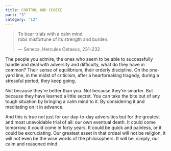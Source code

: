 ```yaml
---
title: CONTROL AND CHOICE
part: "3"
category: "12"
---
```


> To bear trials with a calm mind<br>
> robs misfortune of its strength and burden.<br>
>
> — Seneca, Hercules Oetaeus, 231–232

The people you admire, the ones who seem to be able to successfully handle and deal with adversity and difficulty, what do they have in common? Their sense of equilibrium, their orderly discipline. On the one-yard line, in the midst of criticism, after a heartbreaking tragedy, during a stressful period, they keep going.

Not because they’re better than you. Not because they’re smarter. But because they have learned a little secret. You can take the bite out of any tough situation by bringing a calm mind to it. By considering it and meditating on it in advance.

And this is true not just for our day-to-day adversities but for the greatest and most unavoidable trial of all: our own eventual death. It could come tomorrow, it could come in forty years. It could be quick and painless, or it could be excruciating. Our greatest asset in that ordeal will not be religion, it will not even be the wise words of the philosophers. It will be, simply, our calm and reasoned mind.
